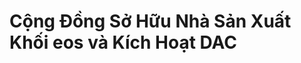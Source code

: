 Cộng Đồng Sở Hữu **Nhà Sản Xuất Khối eos** và **Kích Hoạt DAC**
==============================================================

<!--
[Xem Video](https://www.youtube.com/watch?v=PbQpAJOP6iA){: .btn.solid.light }
[Tìm hiểu thêm]({% translate_link why-vote %}){: .btn.outline.light }
-->
